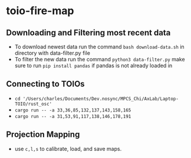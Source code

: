 # toio-fire-map
## Downloading and Filtering most recent data
- To download newest data run the command `bash download-data.sh` in directory with data-filter.py file
- To filter the new data run the command `python3 data-filter.py` make sure to run `pip install pandas` if pandas is not already loaded in 
## Connecting to TOIOs
- `cd '/Users/charles/Documents/Dev.nosync/MPCS_Chi/AxLab/Laptop-TOIO/rust_osc'`
- `cargo run -- -a 33,36,85,132,137,143,158,165`
- `cargo run -- -a 31,53,91,117,138,146,178,191`
## Projection Mapping
- use `c,l,s` to calibrate, load, and save maps.